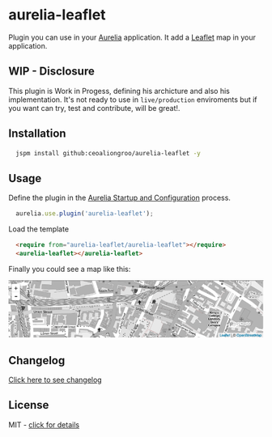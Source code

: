 # aurelia-leaflet

Plugin you can use in your [Aurelia](http://www.aurelia.io/) application. It add a [Leaflet](http://leafletjs.com/) map in your application.

## WIP - Disclosure

This plugin is Work in Progess, defining his archicture and also his implementation. It's not ready to use in `live/production` enviroments but if you want can try, test and contribute, will be great!.

## Installation

```bash
  jspm install github:ceoaliongroo/aurelia-leaflet -y
```

## Usage

Define the plugin in the [Aurelia Startup and Configuration](http://aurelia.io/docs.html#startup-and-configuration) process.

```javascript
  aurelia.use.plugin('aurelia-leaflet');
```

Load the template

```html
  <require from="aurelia-leaflet/aurelia-leaflet"></require>
  <aurelia-leaflet></aurelia-leaflet>
```

Finally you could see a map like this:
 
![example](https://raw.githubusercontent.com/ceoaliongroo/aurelia-leaflet/master/doc/assets/map.example.png "Example Map")

## Changelog

[Click here to see changelog](doc/CHANGELOG.md)

## License

MIT - [click for details](LICENSE)
